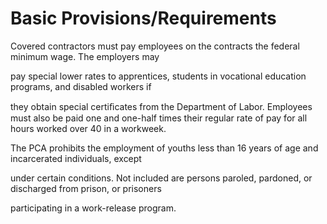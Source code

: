 # Basic Provisions/Requirements

Covered contractors must pay employees on the contracts the federal minimum wage. The employers may

pay special lower rates to apprentices, students in vocational education programs, and disabled workers if

they obtain special certiﬁcates from the Department of Labor. Employees must also be paid one and one-half times their regular rate of pay for all hours worked over 40 in a workweek.

The PCA prohibits the employment of youths less than 16 years of age and incarcerated individuals, except

under certain conditions. Not included are persons paroled, pardoned, or discharged from prison, or prisoners

participating in a work-release program.
